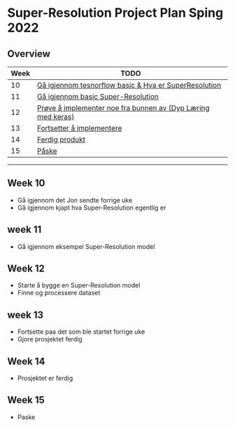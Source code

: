 # Super-Resolution Project Plan Sping 2022

## Overview

| Week | TODO |
| ---- | ---- |
| 10 | [Gå igjennom tesnorflow basic & Hva er SuperResolution](#week-10) |
| 11 | [Gå igjennom basic Super-Resolution](#week-11)|
| 12 | [Prøve å implementer noe fra bunnen av (Dyp Læring med keras)](#week-12) |
| 13 | [Fortsetter å implementere](#week-13) |
| 14 | [Ferdig produkt](#week-14) |
| 15 | [Påske](#week-15) |


---



## Week 10
* Gå igjennom det Jon sendte forrige uke
* Gå igjennom kjapt hva Super-Resolution egentlig er
## week 11
* Gå igjennom eksempel Super-Resolution model
## Week 12
* Starte å bygge en Super-Resolution model
* Finne og processere dataset
## week 13
* Fortsette paa det som ble startet forrige uke
* Gjore prosjektet ferdig
## Week 14
* Prosjektet er ferdig
## Week 15
* Paske
